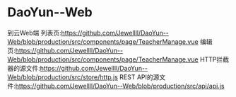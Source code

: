 # DaoYun--Web
到云Web端
列表页:https://github.com/Jewellll/DaoYun--Web/blob/production/src/components/page/TeacherManage.vue
编辑页:https://github.com/Jewellll/DaoYun--Web/blob/production/src/components/page/TeacherManage.vue
HTTP拦截器的源文件:https://github.com/Jewellll/DaoYun--Web/blob/production/src/store/http.js
REST API的源文件:https://github.com/Jewellll/DaoYun--Web/blob/production/src/api/api.js
